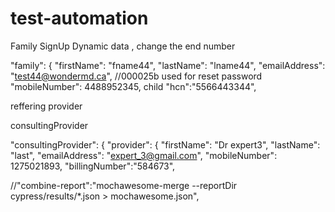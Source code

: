 # test-automation

Family SignUp Dynamic data , change the end number

"family": {
      "firstName": "fname44", 
      "lastName":  "lname44",
      "emailAddress": "test44@wondermd.ca", //000025b used for reset password
      "mobileNumber": 4488952345,
  child 
   "hcn":"5566443344",


reffering provider 



consultingProvider

"consultingProvider": {
    "provider": {
      "firstName": "Dr expert3", 
      "lastName":  "last",
      "emailAddress": "expert_3@gmail.com",
      "mobileNumber": 1275021893,
       "billingNumber":"584673",


 //"combine-report":"mochawesome-merge --reportDir cypress/results/*.json > mochawesome.json",